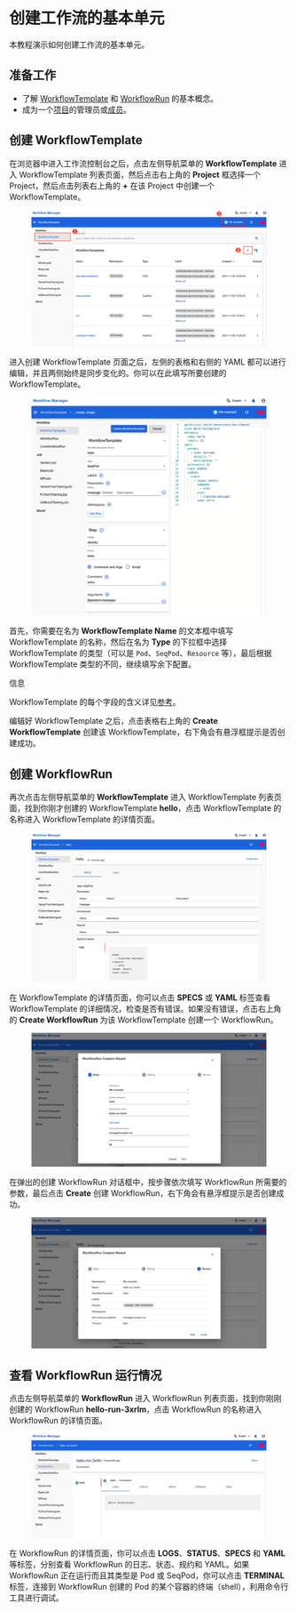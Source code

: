 # 创建工作流的基本单元

本教程演示如何创建工作流的基本单元。

## 准备工作

* 了解 [WorkflowTemplate](../modules/workflows/workflowtemplate.md) 和 [WorkflowRun](../modules/workflows/workflowrun.md) 的基本概念。
* 成为一个[项目](../modules/security/project.md)的管理员或[成员](./add-project-member.md)。

## 创建 WorkflowTemplate

在浏览器中进入工作流控制台之后，点击左侧导航菜单的 **WorkflowTemplate** 进入 WorkflowTemplate 列表页面，然后点击右上角的 **Project** 框选择一个 Project，然后点击列表右上角的 **+** 在该 Project 中创建一个 WorkflowTemplate。

<figure class="screenshot">
  <img alt="workflowtemplate-list" src="../assets/tasks/build-automatic-workflow/create-basic-unit-of-workflow/workflowtemplate-list.png" />
</figure>


进入创建 WorkflowTemplate 页面之后，左侧的表格和右侧的 YAML 都可以进行编辑，并且两侧始终是同步变化的。你可以在此填写所要创建的 WorkflowTemplate。

<figure class="screenshot">
  <img alt="create-workflowtemplate" src="../assets/tasks/build-automatic-workflow/create-basic-unit-of-workflow/create-workflowtemplate.png" />
</figure>

首先，你需要在名为 **WorkflowTemplate Name** 的文本框中填写 WorkflowTemplate 的名称，然后在名为 **Type** 的下拉框中选择 WorkflowTemplate 的类型（可以是 `Pod`、`SeqPod`、`Resource` 等），最后根据 WorkflowTemplate 类型的不同，继续填写余下配置。

<aside class="note info">
<div class="title">信息</div>

WorkflowTemplate 的每个字段的含义详见[参考](../references/workflow.md)。

</aside>

编辑好 WorkflowTemplate 之后，点击表格右上角的 **Create WorkflowTemplate** 创建该 WorkflowTemplate，右下角会有悬浮框提示是否创建成功。

## 创建 WorkflowRun

再次点击左侧导航菜单的 **WorkflowTemplate** 进入 WorkflowTemplate 列表页面，找到你刚才创建的 WorkflowTemplate **hello**，点击 WorkflowTemplate 的名称进入 WorkflowTemplate 的详情页面。

<figure class="screenshot">
  <img alt="workflowtemplate-detail" src="../assets/tasks/build-automatic-workflow/create-basic-unit-of-workflow/workflowtemplate-detail.png" />
</figure>

在 WorkflowTemplate 的详情页面，你可以点击 **SPECS** 或 **YAML** 标签查看 WorkflowTemplate 的详细情况，检查是否有错误。如果没有错误，点击右上角的 **Create WorkflowRun** 为该 WorkflowTemplate 创建一个 WorkflowRun。

<figure class="screenshot">
  <img alt="create-workflowrun" src="../assets/tasks/build-automatic-workflow/create-basic-unit-of-workflow/create-workflowrun-step1.png" />
</figure>

在弹出的创建 WorkflowRun 对话框中，按步骤依次填写 WorkflowRun 所需要的参数，最后点击 **Create** 创建 WorkflowRun，右下角会有悬浮框提示是否创建成功。

<figure class="screenshot">
  <img alt="create-workflowrun" src="../assets/tasks/build-automatic-workflow/create-basic-unit-of-workflow/create-workflowrun-step3.png" />
</figure>

## 查看 WorkflowRun 运行情况

点击左侧导航菜单的 **WorkflowRun** 进入 WorkflowRun 列表页面，找到你刚刚创建的 WorkflowRun **hello-run-3xrlm**，点击 WorkflowRun 的名称进入 WorkflowRun 的详情页面。

<figure class="screenshot">
  <img alt="workflowrun-detail" src="../assets/tasks/build-automatic-workflow/create-basic-unit-of-workflow/workflowrun-detail.png" />
</figure>

在 WorkflowRun 的详情页面，你可以点击 **LOGS**、**STATUS**、**SPECS** 和 **YAML** 等标签，分别查看 WorkflowRun 的日志、状态、规约和 YAML。如果 WorkflowRun 正在运行而且其类型是 Pod 或 SeqPod，你可以点击 **TERMINAL** 标签，连接到 WorkflowRun 创建的 Pod 的某个容器的终端（shell），利用命令行工具进行调试。

